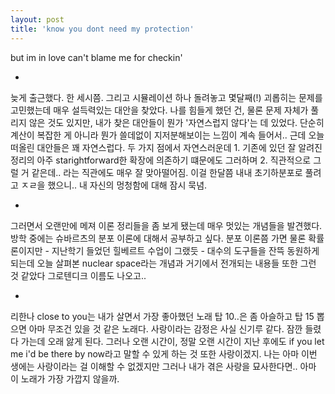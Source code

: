 ```yaml
---
layout: post
title: 'know you dont need my protection'
---
```


but im in love can't blame me for checkin'

-

늦게 출근했다. 한 세시쯤. 그리고 시뮬레이션 하나 돌려놓고 몇달째(!) 괴롭히는 문제를 고민했는데 매우 설득력있는 대안을 찾았다. 나를 힘들게 했던 건, 물론 문제 자체가 풀리지 않은 것도 있지만, 내가 찾은 대안들이 뭔가 '자연스럽지 않다'는 데 있었다. 단순히 계산이 복잡한 게 아니라 뭔가 쓸데없이 지저분해보이는 느낌이 계속 들어서.. 근데 오늘 떠올린 대안들은 꽤 자연스럽다. 두 가지 점에서 자연스러운데 1. 기존에 있던 잘 알려진 정리의 아주 starightforward한 확장에 의존하기 떄문에도 그러하며 2. 직관적으로 그럴 거 같은데.. 라는 직관에도 매우 잘 맞아떨어짐. 이걸 한달쯤 내내 초기하분포로 풀려고 ㅈㄹ을 했으니.. 내 자신의 멍청함에 대해 잠시 묵념.

-

그러면서 오랜만에 메져 이론 정리들을 좀 보게 됐는데 매우 멋있는 개념들을 발견했다. 방학 중에는 슈바르츠의 분포 이론에 대해서 공부하고 싶다. 분포 이론쯤 가면 물론 확률론이지만 - 지난학기 들었던 힐베르트 수업이 그랬듯 - 대수의 도구들을 잔뜩 동원하게 되는데 오늘 살펴본 nuclear space라는 개념과 거기에서 전개되는 내용들 또한 그런 것 같았다 그로텐디크 이름도 나오고.. 

-

리한나 close to you는 내가 살면서 가장 좋아했던 노래 탑 10..은 좀 아슬하고 탑 15 뽑으면 아마 무조건 있을 것 같은 노래다. 사랑이라는 감정은 사실 신기루 같다. 잠깐 들렸다 가는데 오래 앓게 된다. 그러나 오랜 시간이, 정말 오랜 시간이 지난 후에도 if you let me i'd be there by now라고 말할 수 있게 하는 것 또한 사랑이겠지. 나는 아마 이번 생에는 사랑이라는 걸 이해할 수 없겠지만 그러나 내가 겪은 사랑을 묘사한다면.. 아마 이 노래가 가장 가깝지 않을까.

